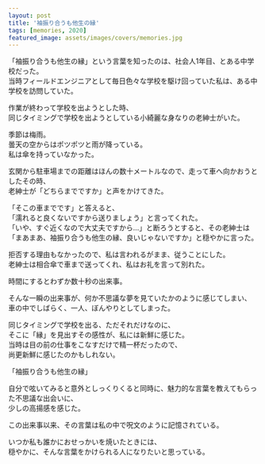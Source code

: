 ```yaml
---
layout: post
title: '袖振り合うも他生の縁'
tags: [memories, 2020]
featured_image: assets/images/covers/memories.jpg
---
```


「袖振り合うも他生の縁」という言葉を知ったのは、社会人1年目、とある中学校だった。  
当時フィールドエンジニアとして毎日色々な学校を駆け回っていた私は、ある中学校を訪問していた。  

作業が終わって学校を出ようとした時、  
同じタイミングで学校を出ようとしている小綺麗な身なりの老紳士がいた。  

季節は梅雨。  
曇天の空からはポツポツと雨が降っている。  
私は傘を持っていなかった。  

玄関から駐車場までの距離はほんの数十メートルなので、走って車へ向かおうとしたその時、  
老紳士が「どちらまでですか」と声をかけてきた。  

「そこの車までです」と答えると、  
「濡れると良くないですから送りましょう」と言ってくれた。  
「いや、すぐ近くなので大丈夫ですから…」と断ろうとすると、その老紳士は  
「まあまあ、袖振り合うも他生の縁、良いじゃないですか」と穏やかに言った。  

拒否する理由もなかったので、私は言われるがまま、従うことにした。  
老紳士は相合傘で車まで送ってくれ、私はお礼を言って別れた。  

時間にするとわずか数十秒の出来事。  

そんな一瞬の出来事が、何か不思議な夢を見ていたかのように感じてしまい、  
車の中でしばらく、一人、ぼんやりとしてしまった。  

同じタイミングで学校を出る、ただそれだけなのに、  
そこに「縁」を見出すその感性が、私には新鮮に感じた。  
当時は目の前の仕事をこなすだけで精一杯だったので、  
尚更新鮮に感じたのかもしれない。  

「袖振り合うも他生の縁」  

自分で呟いてみると意外としっくりくると同時に、魅力的な言葉を教えてもらった不思議な出会いに、  
少しの高揚感を感じた。  

この出来事以来、その言葉は私の中で呪文のように記憶されている。  

いつか私も誰かにおせっかいを焼いたときには、  
穏やかに、そんな言葉をかけられる人になりたいと思っている。  